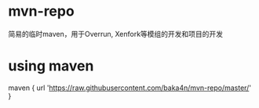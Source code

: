 # mvn-repo
简易的临时maven，用于Overrun, Xenfork等模组的开发和项目的开发

# using maven
  
  maven { url 'https://raw.githubusercontent.com/baka4n/mvn-repo/master/' }
